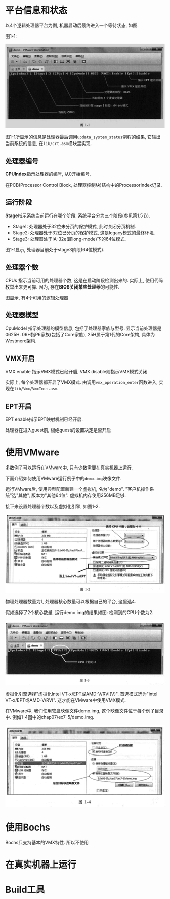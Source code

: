 
# 平台信息和状态

以4个逻辑处理器平台为例, 机器启动后最终进入一个等待状态, 如图.

图1\-1:

![2019-12-28-18-06-10.png](./images/2019-12-28-18-06-10.png)

图1-1所显示的信息是处理器最后调用`updata_system_status`例程的结果, 它输出当前系统的信息, 在`lib/crt.asm`模块里实现.

## 处理器编号

**CPUIndex**指示处理器的编号, 从0开始编号.

在PCB(Processor Control Block, 处理器控制块)结构中的ProcessorIndex记录.

## 运行阶段

**Stage**指示系统当前运行在哪个阶段. 系统平台分为三个阶段(参见第1.5节).

- Stage1: 处理器处于32位未分页的保护模式, 此时关闭分页机制.
- Stage2: 处理器处于32位已分页的保护模式, 这是legacy模式的最终环境.
- Stage3: 处理器处于IA\-32e(即long\-mode)下的64位模式.

图1\-1显示, 处理器当前处于stage3阶段(64位模式).

## 处理器个数

CPUs 指示当前可用的处理器个数, 这是在启动阶段检测出来的. 实际上, 使用代码枚举出来更可靠. 因为, 存在**BIOS关闭某些处理器**的可能性.

图显示, 有4个可用的逻辑处理器

## 处理器模型

CpuModel 指示处理器的模型信息, 包括了处理器家族与型号. 显示当前处理器是 0625H. 06H指P6家族(包括了Core家族), 25H属于第1代的Core架构, 具体为Westmere架构.

## VMX开启

VMX enable 指示VMX模式已经开启, VMX disable则指示VMX模式关闭. 

实际上, 每个处理器都开启了VMX模式. 由调用`vmx_operation_enter`函数进入, 实现在`lib/Vmx/VmxInit.asm`.

## EPT开启

EPT enable指示EPT映射机制已经开启.

处理器在进入guest前, 根绝guest的设置决定是否开启

# 使用VMware

多数例子可以运行在VMware中, 只有少数需要在真实机器上运行. 

下面介绍如何使用VMware运行例子中的`demo.img`映像文件.

运行VMware后, 使用典型配置新建一个虚拟机, 名为"demo". "客户机操作系统"选"其他", 版本为"其他64位". 虚拟机内存使用256MB足够.

接下来设置处理器个数以及虚拟化引擎, 如图1-2.

![2019-12-28-18-16-30.png](./images/2019-12-28-18-16-30.png)

物理处理器数量为1, 处理器核心数量可以根据自己的平台, 这里选4.

假如选择了2个核心数量, 运行demo.img的结果如图: 检测到的CPU个数为2.

![2019-12-28-18-20-56.png](./images/2019-12-28-18-20-56.png)

虚拟化引擎选择"虚拟化Intel VT-x/EPT或AMD-V/RVI(V)". 首选模式选为"intel VT-x/EPT或AMD-V/RVI". 这才能在VMware中使用VMX模式.

在VMware中, 我们使用软盘映像文件demo.img, 这个映像文件位于每个例子目录中. 例如1-4图中的chap07/ex7-5/demo.img.

![2019-12-28-18-29-28.png](./images/2019-12-28-18-29-28.png)

# 使用Bochs

Bochs只支持基本的VMX特性. 所以不使用

# 在真实机器上运行

# Build工具
